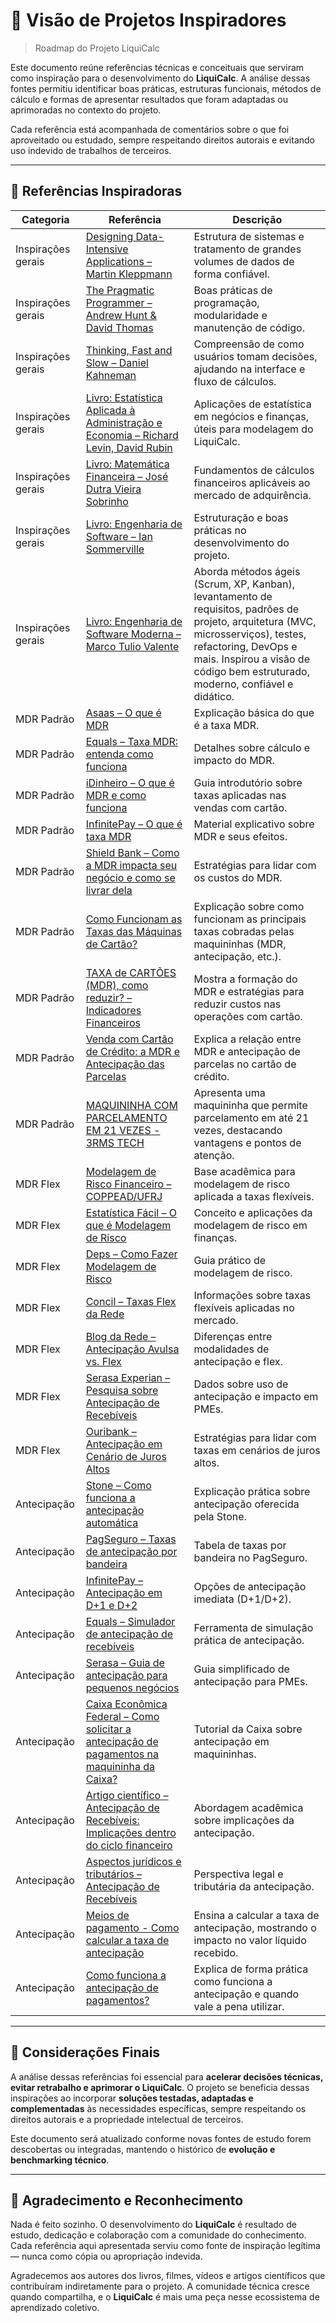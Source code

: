 # 📌 Visão de Projetos Inspiradores

> Roadmap do Projeto LiquiCalc

Este documento reúne referências técnicas e conceituais que serviram como inspiração para o desenvolvimento do **LiquiCalc**. A análise dessas fontes permitiu identificar boas práticas, estruturas funcionais, métodos de cálculo e formas de apresentar resultados que foram adaptadas ou aprimoradas no contexto do projeto.

Cada referência está acompanhada de comentários sobre o que foi aproveitado ou estudado, sempre respeitando direitos autorais e evitando uso indevido de trabalhos de terceiros.

---

## 🔗 Referências Inspiradoras

| Categoria          | Referência                                                                                                                                                                                                                                                                    | Descrição                                                                                                                                                                                                                                   |
| ------------------ | ----------------------------------------------------------------------------------------------------------------------------------------------------------------------------------------------------------------------------------------------------------------------------- | ------------------------------------------------------------------------------------------------------------------------------------------------------------------------------------------------------------------------------------------- |
| Inspirações gerais | [Designing Data-Intensive Applications – Martin Kleppmann](https://unidel.edu.ng/focelibrary/books/Designing%20Data-Intensive%20Applications%20The%20Big%20Ideas%20Behind%20Reliable,%20Scalable,%20and%20Maintainable%20Systems%20by%20Martin%20Kleppmann%20(z-lib.org).pdf) | Estrutura de sistemas e tratamento de grandes volumes de dados de forma confiável.                                                                                                                                                          |
| Inspirações gerais | [The Pragmatic Programmer – Andrew Hunt & David Thomas](https://github.com/lighthousand/books/blob/master/the-pragmatic-programmer.pdf)                                                                                                                                       | Boas práticas de programação, modularidade e manutenção de código.                                                                                                                                                                          |
| Inspirações gerais | [Thinking, Fast and Slow – Daniel Kahneman](https://nae.com.pt/wp-content/uploads/Rapido-e-Devagar-Daniel-Kahneman.pdf)                                                                                                                                                       | Compreensão de como usuários tomam decisões, ajudando na interface e fluxo de cálculos.                                                                                                                                                     | 
| Inspirações gerais | [Livro: Estatística Aplicada à Administração e Economia – Richard Levin, David Rubin](https://profefily.com/wp-content/uploads/2017/12/Estad%C3%ADstica-para-administraci%C3%B3n-y-economia-Richard-I.-Levin.pdf)                                                             | Aplicações de estatística em negócios e finanças, úteis para modelagem do LiquiCalc.                                                                                                                                                        | 
| Inspirações gerais | [Livro: Matemática Financeira – José Dutra Vieira Sobrinho](https://lbertolo.tripod.com/MATEMATICAFINANCEIRA.pdf)                                                                                                                                                             | Fundamentos de cálculos financeiros aplicáveis ao mercado de adquirência.                                                                                                                                                                   |
| Inspirações gerais | [Livro: Engenharia de Software – Ian Sommerville](https://www.facom.ufu.br/~william/Disciplinas%202018-2/BSI-GSI030-EngenhariaSoftware/Livro/engenhariaSoftwareSommerville.pdf)                                                                                               | Estruturação e boas práticas no desenvolvimento do projeto.                                                                                                                                                                                 |
| Inspirações gerais | [Livro: Engenharia de Software Moderna – Marco Tulio Valente](https://engsoftmoderna.info/)                                                                                                                                                                                   | Aborda métodos ágeis (Scrum, XP, Kanban), levantamento de requisitos, padrões de projeto, arquitetura (MVC, microsserviços), testes, refactoring, DevOps e mais. Inspirou a visão de código bem estruturado, moderno, confiável e didático. |
| MDR Padrão         | [Asaas – O que é MDR](https://blog.asaas.com/o-que-e-mdr/)                                                                                                                                                                                                                    | Explicação básica do que é a taxa MDR.                                                                                                                                                                                                      |
| MDR Padrão         | [Equals – Taxa MDR: entenda como funciona](https://equals.com.br/blog/taxa-mdr/)                                                                                                                                                                                              | Detalhes sobre cálculo e impacto do MDR.                                                                                                                                                                                                    |
| MDR Padrão         | [iDinheiro – O que é MDR e como funciona](https://www.idinheiro.com.br/negocios/mdr-taxa-desconto/)                                                                                                                                                                           | Guia introdutório sobre taxas aplicadas nas vendas com cartão.                                                                                                                                                                              |
| MDR Padrão         | [InfinitePay – O que é taxa MDR](https://www.infinitepay.io/blog/o-que-e-taxa-mdr)                                                                                                                                                                                            | Material explicativo sobre MDR e seus efeitos.                                                                                                                                                                                              |
| MDR Padrão         | [Shield Bank – Como a MDR impacta seu negócio e como se livrar dela](https://shieldbank.com.br/2024/10/20/o-que-e-taxa-mdr-como-ela-impacta-seu-negocio-e-como-se-livrar-dela/)                                                                                               | Estratégias para lidar com os custos do MDR.                                                                                                                                                                                                |
| MDR Padrão         | [Como Funcionam as Taxas das Máquinas de Cartão?](https://www.youtube.com/watch?v=ZU45yUq7ciU)                                                                                                                                                                                | Explicação sobre como funcionam as principais taxas cobradas pelas maquininhas (MDR, antecipação, etc.).                                                                                                                                    |
| MDR Padrão         | [TAXA de CARTÕES (MDR), como reduzir? – Indicadores Financeiros](https://www.youtube.com/watch?v=sh3Qw7o6cus)                                                                                                                                                                 | Mostra a formação do MDR e estratégias para reduzir custos nas operações com cartão.                                                                                                                                                        |
| MDR Padrão         | [Venda com Cartão de Crédito: a MDR e Antecipação das Parcelas](https://www.youtube.com/watch?v=2io7VDFWdhk)                                                                                                                                                                  | Explica a relação entre MDR e antecipação de parcelas no cartão de crédito.                                                                                                                                                                 |
| MDR Padrão         | [MAQUININHA COM PARCELAMENTO EM 21 VEZES - 3RMS TECH](https://www.youtube.com/watch?v=29HUpPIBFtw)                                                                                                                                                                            | Apresenta uma maquininha que permite parcelamento em até 21 vezes, destacando vantagens e pontos de atenção.                                                                                                                                |
| MDR Flex           | [Modelagem de Risco Financeiro – COPPEAD/UFRJ](https://pantheon.ufrj.br/bitstream/11422/1449/1/429.pdf)                                                                                                                                                                       | Base acadêmica para modelagem de risco aplicada a taxas flexíveis.                                                                                                                                                                          |
| MDR Flex           | [Estatística Fácil – O que é Modelagem de Risco](https://estatisticafacil.org/glossario/o-que-e-modelagem-de-risco-como-funciona-e-suas-aplicacoes/)                                                                                                                          | Conceito e aplicações da modelagem de risco em finanças.                                                                                                                                                                                    |
| MDR Flex           | [Deps – Como Fazer Modelagem de Risco](https://deps.com.br/o-que-e-e-como-fazer-uma-modelagem-de-risco-entenda/)                                                                                                                                                              | Guia prático de modelagem de risco.                                                                                                                                                                                                         |
| MDR Flex           | [Concil – Taxas Flex da Rede](https://atendimento.concil.com.br/kb/pt-br/article/488121/como-conferir-as-taxas-flex-da-rede)                                                                                                                                                  | Informações sobre taxas flexíveis aplicadas no mercado.                                                                                                                                                                                     |
| MDR Flex           | [Blog da Rede – Antecipação Avulsa vs. Flex](https://www.userede.com.br/novo/blog/saiba-a-diferenca-entre-a-antecipacao-avulsa-e-o-flex/)                                                                                                                                     | Diferenças entre modalidades de antecipação e flex.                                                                                                                                                                                         |
| MDR Flex           | [Serasa Experian – Pesquisa sobre Antecipação de Recebíveis](https://www.serasaexperian.com.br/sala-de-imprensa/pmes/4-em-cada-10-mpmes-preferem-antecipacao-de-recebiveis-como-modalidade-de-credito-aponta-pesquisa-da-serasa-experian/)                                    | Dados sobre uso de antecipação e impacto em PMEs.                                                                                                                                                                                           |
| MDR Flex           | [Ouribank – Antecipação em Cenário de Juros Altos](https://www.ouribank.com/conteudo/blog/antecipacao-de-recebiveis-como-aproveitar-um-cenario-de-juros-elevado)                                                                                                              | Estratégias para lidar com taxas em cenários de juros altos.                                                                                                                                                                                |
| Antecipação        | [Stone – Como funciona a antecipação automática](https://ajuda.stone.com.br/antecipacao/antecipacao-e-seus-beneficios)                                                                                                                                                        | Explicação prática sobre antecipação oferecida pela Stone.                                                                                                                                                                                  |
| Antecipação        | [PagSeguro – Taxas de antecipação por bandeira](https://pagbank.com.br/para-seu-negocio/maquininhas/taxas-e-tarifas)                                                                                                                                                          | Tabela de taxas por bandeira no PagSeguro.                                                                                                                                                                                                  |
| Antecipação        | [InfinitePay – Antecipação em D+1 e D+2](https://ajuda.infinitepay.io/pt-BR/articles/10301865-posso-antecipar-minhas-vendas-para-receber-no-mesmo-dia)                                                                                                                        | Opções de antecipação imediata (D+1/D+2).                                                                                                                                                                                                   |
| Antecipação        | [Equals – Simulador de antecipação de recebíveis](https://equals.com.br/blog/simular-antecipacao-de-recebiveis-conheca-a-solucao-da-equals/)                                                                                                                                  | Ferramenta de simulação prática de antecipação.                                                                                                                                                                                             |
| Antecipação        | [Serasa – Guia de antecipação para pequenos negócios](https://www.serasaexperian.com.br/conteudos/pequenas-empresas/)                                                                                                                                                         | Guia simplificado de antecipação para PMEs.                                                                                                                                                                                                 |
| Antecipação        | [Caixa Econômica Federal – Como solicitar a antecipação de pagamentos na maquininha da Caixa?](https://selectra.net.br/financas/maquininha/caixa)                                                                                                                             | Tutorial da Caixa sobre antecipação em maquininhas.                                                                                                                                                                                         |
| Antecipação        | [Artigo científico – Antecipação de Recebíveis: Implicações dentro do ciclo financeiro](https://recima21.com.br/recima21/article/view/3739/2678)                                                                                                                              | Abordagem acadêmica sobre implicações da antecipação.                                                                                                                                                                                       |
| Antecipação        | [Aspectos jurídicos e tributários – Antecipação de Recebíveis](https://bonettiassociados.com.br/index.php/2025/02/27/antecipacao-de-recebiveis-de-cartoes-de-credito-aspectos-juridicos-e-tributarios/)                                                                       | Perspectiva legal e tributária da antecipação.                                                                                                                                                                                              |
| Antecipação        | [Meios de pagamento - Como calcular a taxa de antecipação](https://www.youtube.com/watch?v=lI4iiWQ4VhY)                                                                                                                                                                       | Ensina a calcular a taxa de antecipação, mostrando o impacto no valor líquido recebido.                                                                                                                                                     |
| Antecipação        | [Como funciona a antecipação de pagamentos?](https://www.youtube.com/watch?v=VJIm7YCPHeE)                                                                                                                                                                                     | Explica de forma prática como funciona a antecipação e quando vale a pena utilizar.                                                                                                                                                         |


---

## 📎 Considerações Finais

A análise dessas referências foi essencial para **acelerar decisões técnicas, evitar retrabalho e aprimorar o LiquiCalc**. O projeto se beneficia dessas inspirações ao incorporar **soluções testadas, adaptadas e complementadas** às necessidades específicas, sempre respeitando os direitos autorais e a propriedade intelectual de terceiros.

Este documento será atualizado conforme novas fontes de estudo forem descobertas ou integradas, mantendo o histórico de **evolução e benchmarking técnico**.

---

## 🙏 Agradecimento e Reconhecimento

Nada é feito sozinho. O desenvolvimento do **LiquiCalc** é resultado de estudo, dedicação e colaboração com a comunidade do conhecimento. Cada referência aqui apresentada serviu como fonte de inspiração legítima — nunca como cópia ou apropriação indevida.

Agradecemos aos autores dos livros, filmes, vídeos e artigos científicos que contribuíram indiretamente para o projeto. A comunidade técnica cresce quando compartilha, e o **LiquiCalc** é mais uma peça nesse ecossistema de aprendizado coletivo.

